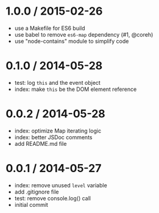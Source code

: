 
1.0.0 / 2015-02-26
==================

  * use a Makefile for ES6 build
  * use babel to remove `es6-map` dependency (#1, @coreh)
  * use "node-contains" module to simplify code

0.1.0 / 2014-05-28
==================

  * test: log `this` and the event object
  * index: make `this` be the DOM element reference

0.0.2 / 2014-05-28
==================

  * index: optimize Map iterating logic
  * index: better JSDoc comments
  * add README.md file

0.0.1 / 2014-05-27
==================

  * index: remove unused `level` variable
  * add .gitignore file
  * test: remove console.log() call
  * initial commit
